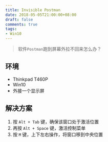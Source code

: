 ```yaml
---
title: Invisible Postman
date: 2018-05-05T21:00:00+08:00
draft: false
comments: true
tags: 
- Win10
---
```


> 软件`Postman`跑到屏幕外拉不回来怎么办？

## 环境
- Thinkpad T460P
- Win10
- 外接一个显示屏

## 解决方案
1. 按 `Alt + Tab` 键，确保该窗口处于激活位置
2. 再按 `Alt + Space` 键，激活控制菜单
3. 按 `M` 键，上下左右操作，将窗口移到中央位置